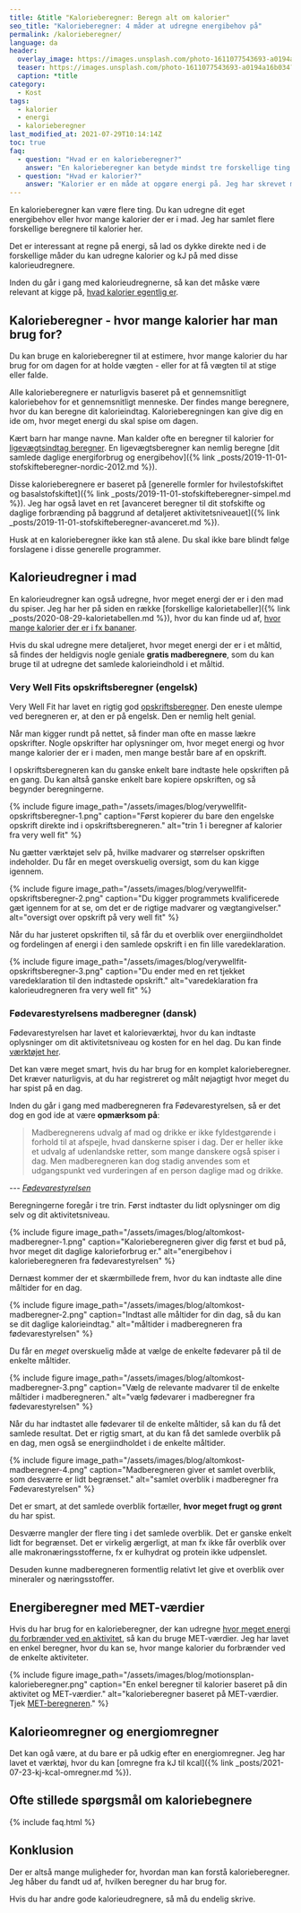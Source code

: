 ```yaml
---
title: &title "Kalorieberegner: Beregn alt om kalorier"
seo_title: "Kalorieberegner: 4 måder at udregne energibehov på"
permalink: /kalorieberegner/
language: da
header:
  overlay_image: https://images.unsplash.com/photo-1611077543693-a0194a16b034?ixlib=rb-1.2.1&ixid=MnwxMjA3fDB8MHxwaG90by1wYWdlfHx8fGVufDB8fHx8&auto=format&fit=crop&w=1900&q=5
  teaser: https://images.unsplash.com/photo-1611077543693-a0194a16b034?ixlib=rb-1.2.1&ixid=MnwxMjA3fDB8MHxwaG90by1wYWdlfHx8fGVufDB8fHx8&auto=format&fit=crop&w=400&q=5
  caption: *title
category:
  - Kost
tags:
  - kalorier
  - energi
  - kalorieberegner
last_modified_at: 2021-07-29T10:14:14Z
toc: true
faq:
  - question: "Hvad er en kalorieberegner?"
    answer: "En kalorieberegner kan betyde mindst tre forskellige ting. For det første kan man beregne sit daglige energiforbrug baseret på dit aktivitetsniveau eller specifikke aktiviteter. For det andet kan man beregne indholdet af kalorier i din mad og kost. For det tredje kan man i en energiomregner omregne mellem kJ og kalorier eller den anden vej."
  - question: "Hvad er kalorier?"
    answer: "Kalorier er en måde at opgøre energi på. Jeg har skrevet mere uddybende om [kalorier](/hvad-er-kalorier/)."
---
```


En kalorieberegner kan være flere ting. Du kan udregne dit eget energibehov eller hvor mange kalorier der er i mad. Jeg har samlet flere forskellige beregnere til kalorier her.

Det er interessant at regne på energi, så lad os dykke direkte ned i de forskellige måder du kan udregne kalorier og kJ på med disse kalorieudregnere.

Inden du går i gang med kalorieudregnerne, så kan det måske være relevant at kigge på, [hvad kalorier egentlig er](/hvad-er-kalorier/).

## Kalorieberegner - hvor mange kalorier har man brug for?

Du kan bruge en kalorieberegner til at estimere, hvor mange kalorier du har brug for om dagen for at holde vægten - eller for at få vægten til at stige eller falde.

Alle kalorieberegnere er naturligvis baseret på et gennemsnitligt kaloriebehov for et gennemsnitligt menneske. Der findes mange beregnere, hvor du kan beregne dit kalorieindtag. Kalorieberegningen kan give dig en ide om, hvor meget energi du skal spise om dagen.

Kært barn har mange navne. Man kalder ofte en beregner til kalorier for [ligevægtsindtag beregner](/beregner/ligevaegtsindtag-med-ligevaegtsberegner/). En ligevægtsberegner kan nemlig beregne [dit samlede daglige energiforbrug og energibehov]({% link _posts/2019-11-01-stofskifteberegner-nordic-2012.md %}).

Disse kalorieberegnere er baseret på [generelle formler for hvilestofskiftet og basalstofskiftet]({% link _posts/2019-11-01-stofskifteberegner-simpel.md %}). Jeg har også lavet en ret [avanceret beregner til dit stofskifte og daglige forbrænding på baggrund af detaljeret aktivitetsniveauet]({% link _posts/2019-11-01-stofskifteberegner-avanceret.md %}).

Husk at en kalorieberegner ikke kan stå alene. Du skal ikke bare blindt følge forslagene i disse generelle programmer.

## Kalorieudregner i mad

En kalorieudregner kan også udregne, hvor meget energi der er i den mad du spiser. Jeg har her på siden en række [forskellige kalorietabeller]({% link _posts/2020-08-29-kalorietabellen.md %}), hvor du kan finde ud af, [hvor mange kalorier der er i fx bananer](/kalorietabel-frugt/).

Hvis du skal udregne mere detaljeret, hvor meget energi der er i et måltid, så findes der heldigvis nogle geniale **gratis madberegnere**, som du kan bruge til at udregne det samlede kalorieindhold i et måltid.

### Very Well Fits opskriftsberegner (engelsk)

Very Well Fit har lavet en rigtig god [opskriftsberegner](https://www.verywellfit.com/recipe-nutrition-analyzer-4157076). Den eneste ulempe ved beregneren er, at den er på engelsk. Den er nemlig helt genial.

Når man kigger rundt på nettet, så finder man ofte en masse lækre opskrifter. Nogle opskrifter har oplysninger om, hvor meget energi og hvor mange kalorier der er i maden, men mange består bare af en opskrift.

I opskriftsberegneren kan du ganske enkelt bare indtaste hele opskriften på en gang. Du kan altså ganske enkelt bare kopiere opskriften, og så begynder beregningerne.

{% include figure image_path="/assets/images/blog/verywellfit-opskriftsberegner-1.png" caption="Først kopierer du bare den engelske opskrift direkte ind i opskriftsberegneren." alt="trin 1 i beregner af kalorier fra very well fit" %}

Nu gætter værktøjet selv på, hvilke madvarer og størrelser opskriften indeholder. Du får en meget overskuelig oversigt, som du kan kigge igennem.

{% include figure image_path="/assets/images/blog/verywellfit-opskriftsberegner-2.png" caption="Du kigger programmets kvalificerede gæt igennem for at se, om det er de rigtige madvarer og vægtangivelser." alt="oversigt over opskrift på very well fit" %}

Når du har justeret opskriften til, så får du et overblik over energiindholdet og fordelingen af energi i den samlede opskrift i en fin lille varedeklaration.

{% include figure image_path="/assets/images/blog/verywellfit-opskriftsberegner-3.png" caption="Du ender med en ret tjekket varedeklaration til den indtastede opskrift." alt="varedeklaration fra kalorieudregneren fra very well fit" %}

### Fødevarestyrelsens madberegner (dansk)

Fødevarestyrelsen har lavet et kalorieværktøj, hvor du kan indtaste oplysninger om dit aktivitetsniveau og kosten for en hel dag. Du kan finde [værktøjet her](https://altomkost.dk/test-dig-selv/madberegneren/).

Det kan være meget smart, hvis du har brug for en komplet kalorieberegner. Det kræver naturligvis, at du har registreret og målt nøjagtigt hvor meget du har spist på en dag.

Inden du går i gang med madberegneren fra Fødevarestyrelsen, så er det dog en god ide at være **opmærksom på**:

> Madberegnerens udvalg af mad og drikke er ikke fyldestgørende i forhold til at afspejle, hvad danskerne spiser i dag. Der er heller ikke et udvalg af udenlandske retter, som mange danskere også spiser i dag. Men madberegneren kan dog stadig anvendes som et udgangspunkt ved vurderingen af en person daglige mad og drikke.

--- <cite>[Fødevarestyrelsen](https://altomkost.dk/test-dig-selv/madberegneren/)</cite>

Beregningerne foregår i tre trin. Først indtaster du lidt oplysninger om dig selv og dit aktivitetsniveau.

{% include figure image_path="/assets/images/blog/altomkost-madberegner-1.png" caption="Kalorieberegneren giver dig først et bud på, hvor meget dit daglige kalorieforbrug er." alt="energibehov i kalorieberegneren fra fødevarestyrelsen" %}

Dernæst kommer der et skærmbillede frem, hvor du kan indtaste alle dine måltider for en dag.

{% include figure image_path="/assets/images/blog/altomkost-madberegner-2.png" caption="Indtast alle måltider for din dag, så du kan se dit daglige kalorieindtag." alt="måltider i madberegneren fra fødevarestyrelsen" %}

Du får en _meget_ overskuelig måde at vælge de enkelte fødevarer på til de enkelte måltider.

{% include figure image_path="/assets/images/blog/altomkost-madberegner-3.png" caption="Vælg de relevante madvarer til de enkelte måltider i madberegneren." alt="vælg fødevarer i madberegner fra fødevarestyrelsen" %}

Når du har indtastet alle fødevarer til de enkelte måltider, så kan du få det samlede resultat. Det er rigtig smart, at du kan få det samlede overblik på en dag, men også se energiindholdet i de enkelte måltider.

{% include figure image_path="/assets/images/blog/altomkost-madberegner-4.png" caption="Madberegneren giver et samlet overblik, som desværre er lidt begrænset." alt="samlet overblik i madberegner fra Fødevarestyrelsen" %}

Det er smart, at det samlede overblik fortæller, **hvor meget frugt og grønt** du har spist.

Desværre mangler der flere ting i det samlede overblik. Det er ganske enkelt lidt for begrænset. Det er virkelig ærgerligt, at man fx ikke får overblik over alle makronæringsstofferne, fx er kulhydrat og protein ikke udpenslet.

Desuden kunne madberegneren formentlig relativt let give et overblik over mineraler og næringsstoffer.

## Energiberegner med MET-værdier

Hvis du har brug for en kalorieberegner, der kan udregne [hvor meget energi du forbrænder ved en aktivitet](/met/), så kan du bruge MET-værdier. Jeg har lavet en enkel beregner, hvor du kan se, hvor mange kalorier du forbrænder ved de enkelte aktiviteter.

{% include figure image_path="/assets/images/blog/motionsplan-kalorieberegner.png" caption="En enkel beregner til kalorier baseret på din aktivitet og MET-værdier." alt="kalorieberegner baseret på MET-værdier. Tjek [MET-beregneren](/met/)." %}

## Kalorieomregner og energiomregner

Det kan ogå være, at du bare er på udkig efter en energiomregner. Jeg har lavet et værktøj, hvor du kan [omregne fra kJ til kcal]({% link _posts/2021-07-23-kj-kcal-omregner.md %}).

## Ofte stillede spørgsmål om kaloriebegnere

{% include faq.html %}

## Konklusion

Der er altså mange muligheder for, hvordan man kan forstå kalorieberegner. Jeg håber du fandt ud af, hvilken beregner du har brug for.

Hvis du har andre gode kalorieudregnere, så må du endelig skrive.

